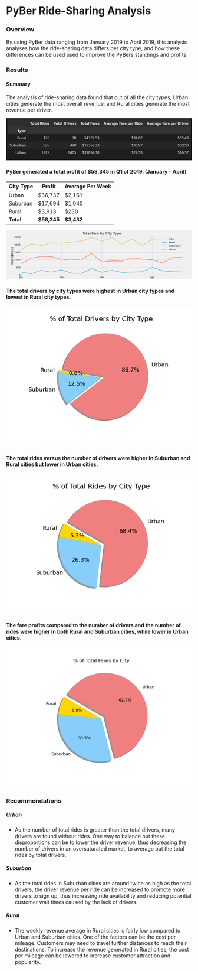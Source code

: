 # PyBer Ride-Sharing Analysis
### Overview
By using PyBer data ranging from January 2019 to April 2019, this analysis analyses how the ride-sharing data differs per city type, and how these differences can be used used to improve the PyBers standings and profits.

### Results
#### Summary
The analysis of ride-sharing data found that out of all the city types, Urban cities generate the most overall revenue, and Rural cities generate the most revenue per driver. 

![Summary Image](analysis/Pyber_Summary.png)

#### PyBer generated a total profit of $58,345 in Q1 of 2019. (January - April)

| City Type  | Profit | Average Per Week |
| ------------- | ------------- | ------------- |
| Urban  | $36,737  |  $2,161  |
| Suburban  | $17,694  |  $1,040   |
| Rural  | $3,913  |  $230  |
| **Total**  | **$58,345**  |  **$3,432**  |

![Line Graph of Fares by City Type](analysis/PyBer_fare_summary.png)

#### The total drivers by city types were highest in Urban city types and lowest in Rural city types.

![Pie chart of total drivers by city type](analysis/Fig7.png)

#### The total rides versus the number of drivers were higher in Suburban and Rural cities but lower in Urban cities.

![Pie chart of total rides by city type](analysis/Fig6.png)

#### The fare profits compared to the number of drivers and the number of rides were higher in both Rural and Suburban cities, while lower in Urban cities.

![Pie chart of total fares by city types](analysis/Fig5.png)


### Recommendations

##### Urban
- As the number of total rides is greater than the total drivers, many drivers are found without rides. One way to balance out these disproportions can be to lower the driver revenue, thus decreasing the number of drivers in an oversaturated market, to average out the total rides by total drivers.

##### Suburban
- As the total rides in Suburban cities are around twice as high as the total drivers, the driver revenue per ride can be increased to promote more drivers to sign up, thus increasing ride availability and reducing potential customer wait times caused by the lack of drivers.

##### Rural
- The weekly revenue average in Rural cities is fairly low compared to Urban and Suburban cities. One of the factors can be the cost per mileage. Customers may need to travel further distances to reach their destinations. To increase the revenue generated in Rural cities, the cost per mileage can be lowered to increase customer attraction and popularity.

